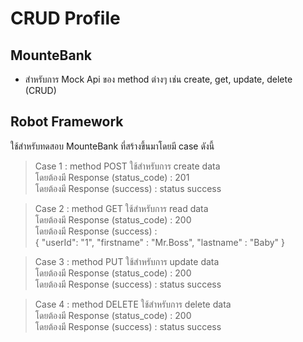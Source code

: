 # CRUD Profile
## MounteBank
- สำหรับการ Mock Api ของ method ต่างๆ เช่น create, get, update, delete (CRUD) <br>

## Robot Framework
ใช้สำหรับทดสอบ MounteBank ที่สร้างขึ้นมาโดยมี case ดังนี้ <br>
> Case 1 : method POST ใช้สำหรับการ create data <br>
โดยต้องมี Response (status_code) : 201<br>
โดยต้องมี Response (success) : status success<br>

> Case 2 : method GET ใช้สำหรับการ read data  <br>
โดยต้องมี Response (status_code) : 200<br>
โดยต้องมี Response (success) : <br>
{
        "userId": "1",
        "firstname" : "Mr.Boss",
        "lastname" : "Baby"
}

> Case 3 : method PUT ใช้สำหรับการ update data <br>
โดยต้องมี Response (status_code) : 200<br>
โดยต้องมี Response (success) : status success<br>

> Case 4 : method DELETE ใช้สำหรับการ delete data  <br>
โดยต้องมี Response (status_code) : 200<br>
โดยต้องมี Response (success) : status success<br>


    